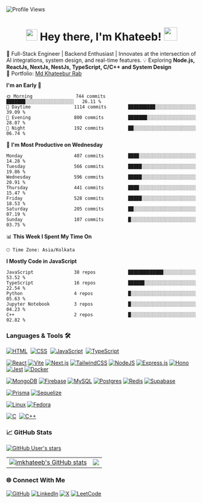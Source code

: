 ![Profile Views](https://komarev.com/ghpvc/?username=imkhateeb&color=blue)

<h1 align="center">
  <img src="https://emojis.slackmojis.com/emojis/images/1531849430/4246/blob-sunglasses.gif?1531849430" width="30"/>
  Hey there, I'm Khateeb!  
  <img src="https://em-content.zobj.net/source/animated-noto-color-emoji/356/rocket_1f680.gif" width="35"/>
</h1>

🚀 Full-Stack Engineer | Backend Enthusiast | Innovates at the intersection of AI integrations, system design, and real-time features.
💡 Exploring **Node.js, ReactJs, NextJs, NestJs, TypeScript, C/C++ and System Design**  
📌 Portfolio: [Md Khateebur Rab](https://iamkhateeb.netlify.app/)

<!--START_SECTION:waka-->
**I'm an Early 🐤** 

```text
🌞 Morning                744 commits         ███████░░░░░░░░░░░░░░░░░░   26.11 % 
🌆 Daytime                1114 commits        ██████████░░░░░░░░░░░░░░░   39.09 % 
🌃 Evening                800 commits         ███████░░░░░░░░░░░░░░░░░░   28.07 % 
🌙 Night                  192 commits         ██░░░░░░░░░░░░░░░░░░░░░░░   06.74 % 
```
📅 **I'm Most Productive on Wednesday** 

```text
Monday                   407 commits         ████░░░░░░░░░░░░░░░░░░░░░   14.28 % 
Tuesday                  566 commits         █████░░░░░░░░░░░░░░░░░░░░   19.86 % 
Wednesday                596 commits         █████░░░░░░░░░░░░░░░░░░░░   20.91 % 
Thursday                 441 commits         ████░░░░░░░░░░░░░░░░░░░░░   15.47 % 
Friday                   528 commits         █████░░░░░░░░░░░░░░░░░░░░   18.53 % 
Saturday                 205 commits         ██░░░░░░░░░░░░░░░░░░░░░░░   07.19 % 
Sunday                   107 commits         █░░░░░░░░░░░░░░░░░░░░░░░░   03.75 % 
```


📊 **This Week I Spent My Time On** 

```text
🕑︎ Time Zone: Asia/Kolkata
```

**I Mostly Code in JavaScript** 

```text
JavaScript               38 repos            █████████████░░░░░░░░░░░░   53.52 % 
TypeScript               16 repos            ██████░░░░░░░░░░░░░░░░░░░   22.54 % 
Python                   4 repos             █░░░░░░░░░░░░░░░░░░░░░░░░   05.63 % 
Jupyter Notebook         3 repos             █░░░░░░░░░░░░░░░░░░░░░░░░   04.23 % 
C++                      2 repos             █░░░░░░░░░░░░░░░░░░░░░░░░   02.82 % 
```




<!--END_SECTION:waka-->

### Languages & Tools 🛠
[![HTML](https://img.shields.io/badge/HTML-%23E34F26.svg?logo=html5&logoColor=white)](#)&nbsp;
[![CSS](https://img.shields.io/badge/CSS-1572B6?logo=css3&logoColor=fff)](#)&nbsp;
[![JavaScript](https://img.shields.io/badge/JavaScript-F7DF1E?logo=javascript&logoColor=fff)](#)&nbsp;
[![TypeScript](https://img.shields.io/badge/TypeScript-3178C6?logo=typescript&logoColor=fff)](#)

[![React](https://img.shields.io/badge/React-%2320232a.svg?logo=react&logoColor=%2361DAFB)](#)
[![Vite](https://img.shields.io/badge/Vite-646CFF?logo=vite&logoColor=fff)](#)
[![Next.js](https://img.shields.io/badge/Next.js-black?logo=next.js&logoColor=white)](#)
	[![TailwindCSS](https://img.shields.io/badge/Tailwind%20CSS-%2338B2AC.svg?logo=tailwind-css&logoColor=white)](#)
[![NodeJS](https://img.shields.io/badge/Node.js-6DA55F?logo=node.js&logoColor=white)](#)
[![Express.js](https://img.shields.io/badge/Express.js-%23404d59.svg?logo=express&logoColor=%2361DAFB)](#)
[![Hono](https://img.shields.io/badge/Hono-E36002?logo=hono&logoColor=fff)](#)
[![Jest](https://img.shields.io/badge/Jest-C21325?logo=jest&logoColor=fff)](#)
[![Docker](https://img.shields.io/badge/Docker-2496ED?logo=docker&logoColor=fff)](#)

[![MongoDB](https://img.shields.io/badge/MongoDB-%234ea94b.svg?logo=mongodb&logoColor=white)](#)
[![Firebase](https://img.shields.io/badge/Firebase-039BE5?logo=Firebase&logoColor=white)](#)
[![MySQL](https://img.shields.io/badge/MySQL-4479A1?logo=mysql&logoColor=fff)](#)
[![Postgres](https://img.shields.io/badge/Postgres-%23316192.svg?logo=postgresql&logoColor=white)](#)
[![Redis](https://img.shields.io/badge/Redis-%23DD0031.svg?logo=redis&logoColor=white)](#)
[![Supabase](https://img.shields.io/badge/Supabase-3FCF8E?logo=supabase&logoColor=fff)](#)

[![Prisma](https://img.shields.io/badge/Prisma-2D3748?logo=prisma&logoColor=white)](#)
[![Sequelize](https://img.shields.io/badge/Sequelize-52B0E7?logo=sequelize&logoColor=fff)](#)


[![Linux](https://img.shields.io/badge/Linux-FCC624?logo=linux&logoColor=black)](#)
[![Fedora](https://img.shields.io/badge/Fedora-51A2DA?logo=fedora&logoColor=fff)](#)

[![C](https://img.shields.io/badge/C-00599C?logo=c&logoColor=white)](#)&nbsp;
[![C++](https://img.shields.io/badge/C++-%2300599C.svg?logo=c%2B%2B&logoColor=white)](#)


### 📈 GitHub Stats

[![GitHub User's stars](https://img.shields.io/github/stars/imkhateeb?color=green&label=GitHub%20Stars&logo=github&style=flat-square)](https://github.com/imkhateeb?tab=repositories&q=&type=public&language=&sort=stargazers)

<table>
  <tr>
    <td>
      <a href="http://www.github.com/imkhateeb">
        <img src="https://github-readme-stats.vercel.app/api?username=imkhateeb&show_icons=true&hide=&count_private=true&title_color=0891b2&text_color=ffffff&icon_color=0891b2&bg_color=1c1917&hide_border=true&show_icons=true" alt="imkhateeb's GitHub stats" />
      </a>
    </td>
    <td>
      <a href="http://www.github.com/imkhateeb">
        <img src="https://github-readme-streak-stats.herokuapp.com/?user=imkhateeb&stroke=ffffff&background=1c1917&ring=0891b2&fire=0891b2&currStreakNum=ffffff&currStreakLabel=0891b2&sideNums=ffffff&sideLabels=ffffff&dates=ffffff&hide_border=true" />
      </a>
    </td>
  </tr>
</table>



### 🌐 Connect With Me


[![GitHub](https://img.shields.io/badge/GitHub-%23121011.svg?logo=github&logoColor=white)](https://github.com/imkhateeb)
[![LinkedIn](https://custom-icon-badges.demolab.com/badge/LinkedIn-0A66C2?logo=linkedin-white&logoColor=fff)](https://www.linkedin.com/in/iamkhateeb)
[![X](https://img.shields.io/badge/X-%23000000.svg?logo=X&logoColor=white)](https://x.com/iamkhateeb_)
[![LeetCode](https://img.shields.io/badge/LeetCode-000000?logo=LeetCode&logoColor=#d16c06)](https://leetcode.com/u/iamkhateeb_/)
